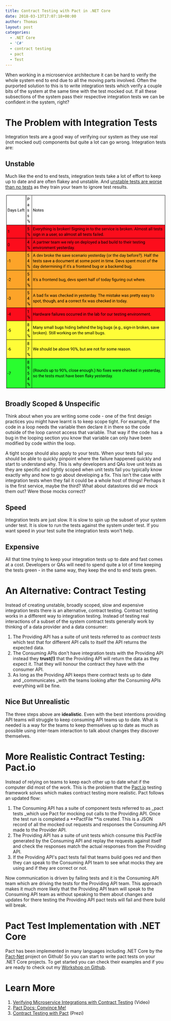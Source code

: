 ```yaml
---
title: Contract Testing with Pact in .NET Core
date: 2018-03-13T17:07:18+00:00
author: Thomas
layout: post
categories:
  - .NET Core
  - 'C#'
  - contract testing
  - pact
  - Test
---
```

When working in a microservice architecture it can be hard to verify the whole system end to end due to all the moving parts involved. Often the purported solution to this is to write integration tests which verify a couple bits of the system at the same time with the test mocked out. If all these subsections of the system pass their respective integration tests we can be confident in the system, right?

# The Problem with Integration Tests

Integration tests are a good way of verifying our system as they use real (not mocked out) components but quite a lot can go wrong. Integration tests are:

## Unstable

Much like the end to end tests, integration tests take a lot of effort to keep up to date and are often flakey and unstable. And [unstable tests are worse than no tests](https://testing.googleblog.com/2015/04/just-say-no-to-more-end-to-end-tests.html) as they train your team to ignore test results.

![Example of Bad Test Report with Flaky Tests](/assets/img/2018/03/bad_test_report.png)

## Broadly Scoped & Unspecific

Think about when you are writing some code - one of the first design practices you might have learnt is to keep scope tight. For example, if the code in a loop needs the variable then declare it in there so the code outside of the loop cannot access that variable. That way if the code has a bug in the looping section you know that variable can only have been modified by code within the loop.

A tight scope should also apply to your tests. When your tests fail you should be able to quickly pinpoint where the failure happened quickly and start to understand why. This is why developers and QAs love unit tests as they are specific and tightly scoped when unit tests fail you typically know exactly why and how to go about developing a fix. This isn't the case with integration tests when they fail it could be a whole host of things! Perhaps it is the first service, maybe the third? What about datastores did we mock them out? Were those mocks correct?

## Speed

Integration tests are just slow. It is slow to spin up the subset of your system under test. It is slow to run the tests against the system under test. If you want speed in your test suite the integration tests won't help.

## Expensive

All that time trying to keep your integration tests up to date and fast comes at a cost. Developers or QAs will need to spend quite a lot of time keeping the tests green - in the same way, they keep the end to end tests green.

# An Alternative: Contract Testing

Instead of creating unstable, broadly scoped, slow and expensive integration tests there is an alternative, contract testing. Contract testing works in a different way to integration testing. Instead of testing real interactions of a subset of the system contract tests generally work by thinking of a data provider and a data consumer:

  1. The Providing API has a suite of unit tests referred to as _contract tests_ which test that for different API calls to itself the API returns the expected data.
  2. The Consuming APIs don't have integration tests with the Providing API instead they **trust(!)** that the Providing API will return the data as they expect it. That they will honour the contract they have with the consumer API.
  3. As long as the Providing API keeps there contract tests up to date and _communicates _with the teams looking after the Consuming APIs everything will be fine.

## Nice But Unrealistic

The three steps above are **idealistic**. Even with the best intentions providing API teams will struggle to keep consuming API teams up to date. What is needed is a way for the teams to keep themselves up to date as much as possible using inter-team interaction to talk about changes they discover themselves.

# More Realistic Contract Testing: Pact.io

Instead of relying on teams to keep each other up to date what if the computer did most of the work. This is the problem that the [Pact.io](https://docs.pact.io/) testing framework solves which makes contract testing more realistic. Pact follows an updated flow:

  1. The Consuming API has a suite of component tests referred to as _pact tests _which use Pact for mocking out calls to the Providing API. Once the test run is completed a **PactFile **is created. This is a JSON record of all the mocked out requests and responses the Consuming API made to the Provider API.
  2. The Providing API has a suite of unit tests which consume this PactFile generated by the Consuming API and replay the requests against itself and check the responses match the actual responses from the Providing API.
  3. If the Providing API's pact tests fail that teams build goes red and then they can speak to the Consuming API team to see what mocks they are using and if they are correct or not.

Now communication is driven by failing tests and it is the Consuming API team which are driving the tests for the Providing API team. This approach makes it much more likely that the Providing API team will speak to the Consuming API team as without speaking to them about changes and updates for there testing the Providing API pact tests will fail and there build will break.

# Pact Test Implementation with .NET Core

Pact has been implemented in many languages including .NET Core by the [Pact-Net](https://github.com/pact-foundation/pact-net) project on Github! So you can start to write pact tests on your .NET Core projects. To get started you can check their examples and if you are ready to check out my [Workshop on Github](https://github.com/tdshipley/pact-workshop-dotnet-core-v1).

# Learn More

  1. [Verifying Microservice Integrations with Contract Testing](https://www.youtube.com/watch?v=-6x6XBDf9sQ) (Video)
  2. [Pact Docs: Convince Me!](https://docs.pact.io/faq/convinceme.html)
  3. [Contract Testing with Pact](https://prezi.com/kb3peundqja5/edit/#0) (Prezi)